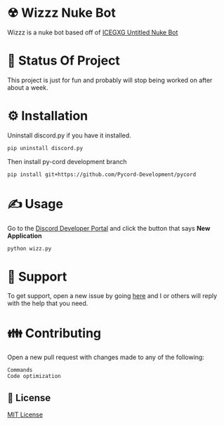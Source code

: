 # ☢ Wizzz Nuke Bot
Wizzz is a nuke bot based off of [ICEGXG Untitled Nuke Bot](https://github.com/ICEGXG/UntitledNuker/blob/master/src/UntitledNuker.py)

# 🚦 Status Of Project
This project is just for fun and probably will stop being worked on after about a week.

# ⚙️ Installation
Uninstall discord.py if you have it installed.
```bash
pip uninstall discord.py
```
Then install py-cord development branch
```bash
pip install git+https://github.com/Pycord-Development/pycord
```

# ✍️ Usage
Go to the [Discord Developer Portal](https://discord.com/developers/) and click the button that says **New Application**
```python
python wizz.py
```

# 🙋 Support
To get support, open a new issue by going [here](https://github.com/3jm/Wizzz/issues/new) and I or others will reply with the help that you need.

# 👪 Contributing
Open a new pull request with changes made to any of the following:
```
Commands
Code optimization

```

## 📜 License
[MIT License](https://choosealicense.com/licenses/mit/)
